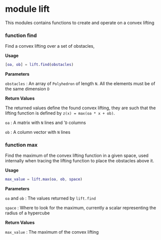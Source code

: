 
# <span class="code"> <span class="mod">module</span> lift </span>

This modules contains functions to create and operate on a convex lifting



### <span class="code"> <span class="kw">function</span> find </span>

Find a convex lifting over a set of obstacles,

**Usage**

```matlab
[oa, ob] = lift.find(obstacles)
```

**Parameters**

`obstacles`
:   An array of `Polyhedron` of length `N`. All the elements must be of the same dimension `D`

**Return Values**

The returned values define the found convex lifting, they are such that the lifting function
is defined by `z(x) = max(oa * x + ob)`.

`oa`
:   A matrix with `N` lines and '`D` columns

`ob`
: A column vector with `N` lines


### <span class="code"> <span class="kw">function</span> max </span>

Find the maximum of the convex lifting function in a given space, used 
internally when tracing the lifting function to place the obstacles above it.

**Usage**
```matlab
max_value = lift.max(oa, ob, space)
```

**Parameters**

`oa` and `ob`
: The values returned by `lift.find`

`space`
: Where to look for the maximum, currently a scalar representing the radius
of a hypercube

**Return Values**

`max_value`
:   The maximum of the convex lifting


